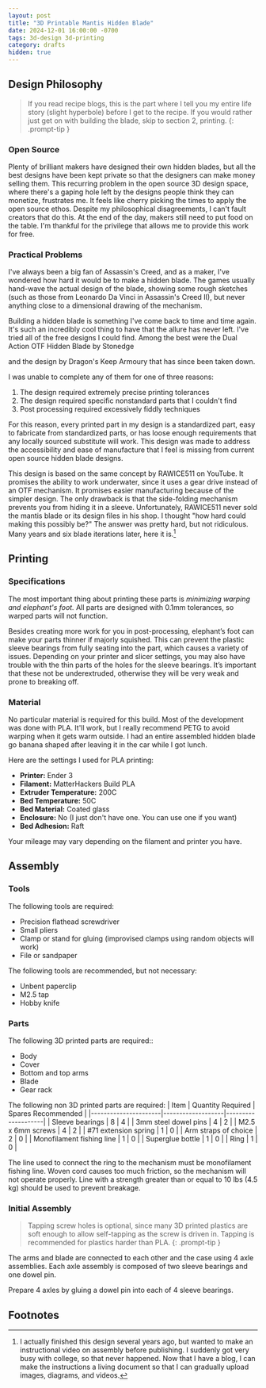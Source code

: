 ```yaml
---
layout: post
title: "3D Printable Mantis Hidden Blade"
date: 2024-12-01 16:00:00 -0700
tags: 3d-design 3d-printing
category: drafts
hidden: true
--- 
```


## Design Philosophy
> If you read recipe blogs, this is the part where I tell you my entire life story
> (slight hyperbole) before I get to the recipe. If you would rather just get on
> with building the blade, skip to section 2, printing. 
{: .prompt-tip }

### Open Source
Plenty of brilliant makers have designed their own hidden blades, but all the 
best designs 
have been kept private so that the designers can make money selling them. This 
recurring problem in the open source 3D design space, where there's a gaping
hole left by the designs people think they can monetize, frustrates me. It feels
like cherry picking the times to apply the open source ethos. Despite my 
philosophical disagreements, I can't fault creators that do this. 
At the end of the day, makers still need to put food on the table. I'm thankful
for the privilege that allows me to provide this work for free. 

### Practical Problems
I've always been a big fan of Assassin's Creed, and as a maker, I've wondered
how hard it would be to make a hidden blade. The games usually hand-wave the 
actual design of the blade, showing some rough sketches (such as those from 
Leonardo Da Vinci in Assassin's Creed II), but never anything close to a 
dimensional drawing of the mechanism. 

Building a hidden blade is something I've come back to time and time again. 
It's such an incredibly cool thing to have that the allure has never left. 
I've tried all of the free designs I could find. Among the best were the 
Dual Action OTF Hidden Blade by Stonedge
<!-- Insert thingiverse link -->
and the design by Dragon's Keep Armoury that has since been taken down. 
<!-- If I have a copy of the files somewhere, post it here -->
I was unable to complete any of them for one of three reasons: 
1. The design required extremely precise printing tolerances
2. The design required specific nonstandard parts that I couldn't find
3. Post processing required excessively fiddly techniques

For this reason, every printed part in my design is a standardized part, 
easy to fabricate from standardized parts, or has loose enough requirements
that any locally sourced substitute will work. This design was made to address
the accessibility and ease of manufacture that I feel is missing from current
open source hidden blade designs. 

This design is based on the same concept by RAWICE511 on YouTube. It promises
the ability to work underwater, since it uses a gear drive instead of an OTF
mechanism. It promises easier manufacturing because of the simpler design.
The only drawback is that the side-folding mechanism prevents you from hiding it
in a sleeve. Unfortunately, RAWICE511 never sold the mantis blade or its design
files in his shop. I thought "how hard could making this possibly be?" The 
answer was pretty hard, but not ridiculous. Many years and six blade 
iterations later, here it is.[^1]

## Printing 
### Specifications 
The most important thing about printing these parts is *minimizing warping and
elephant's foot.* All parts are designed with 0.1mm tolerances, so warped parts
will not function. 

Besides creating more work for you in post-processing, elephant’s foot can make your parts thinner if majorly squished. This can prevent the plastic sleeve bearings from fully seating into the part, which causes a variety of issues.
Depending on your printer and slicer settings, you may also have trouble with the thin parts of the holes for the sleeve bearings. It’s important that these not be underextruded, otherwise they will be very weak and prone to breaking off.

### Material 
No particular material is required for this build. Most of the development was
done with PLA. It'll work, but I really
recommend PETG to avoid warping when it gets warm outside. I had an entire assembled hidden blade go banana shaped after leaving it in the car while I got lunch.

Here are the settings I used for PLA printing: 
- **Printer:** Ender 3
- **Filament:** MatterHackers Build PLA
- **Extruder Temperature:** 200C
- **Bed Temperature:** 50C
- **Bed Material:** Coated glass
- **Enclosure:** No (I just don't have one. You can use one if you want) 
- **Bed Adhesion:** Raft

Your mileage may vary depending on the filament and printer you have. 


## Assembly 
### Tools 
The following tools are required: 
- Precision flathead screwdriver 
- Small pliers
- Clamp or stand for gluing (improvised clamps using random objects will work)
- File or sandpaper 

The following tools are recommended, but not necessary: 
- Unbent paperclip 
- M2.5 tap 
- Hobby knife 

### Parts 
The following 3D printed parts are required:: 
- Body 
- Cover 
- Bottom and top arms
- Blade
- Gear rack 

The following non 3D printed parts are required: 
|      Item            | Quantity Required | Spares Recommended |
|----------------------|-------------------|--------------------|
| Sleeve bearings      | 8                 | 4                  |
| 3mm steel dowel pins | 4                 | 2                  |
| M2.5 x 6mm screws    | 4                 | 2                  |
| \#71 extension spring | 1                | 0                 |
| Arm straps of choice | 2                 | 0                  |
| Monofilament fishing line | 1 			| 0 				|
| Superglue bottle     | 1                 | 0                  |
| Ring                 | 1                 | 0                  |

The line used to connect the ring to the mechanism must be monofilament
fishing line. Woven cord causes too much friction, so the mechanism will not
operate properly. Line with a strength greater than or equal to 10 lbs (4.5 kg)
should be used to prevent breakage. 

### Initial Assembly 
> Tapping screw holes is optional, since many 3D printed plastics are soft 
> enough to allow self-tapping as the screw is driven in. Tapping is recommended
> for plastics harder than PLA. 
{: .prompt-tip }

The arms and blade are connected to each other and the case using 4 axle 
assemblies. Each axle assembly is composed of two sleeve bearings and one dowel
pin. 

<!-- Insert diagram -->

Prepare 4 axles by gluing a dowel pin into each of 4 sleeve bearings. 



## Footnotes
[^1]: I actually finished this design several years ago, but wanted to make an instructional video on assembly before publishing. I suddenly got very busy with college, so that never happened. Now that I have a blog, I can make the instructions a living document so that I can gradually upload images, diagrams, and videos. 
